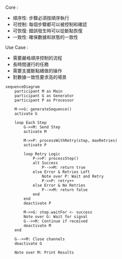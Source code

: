Core :
- 順序性: 步驟必須按順序執行
- 可控制: 每個步驟都可以被控制和確認
- 可恢復: 錯誤發生時可以從斷點恢復
- 一致性: 確保數據和狀態的一致性

Use Case :
- 需要嚴格順序控制的流程
- 長時間運行的任務
- 需要支援斷點續做的操作
- 對數據一致性要求高的場景


```mermaid
sequenceDiagram
    participant M as Main
    participant G as Generator
    participant P as Processor
    
    M->>G: generateSequence()
    activate G
    
    loop Each Step
        G->>M: Send Step
        activate M
        
        M->>P: processWithRetry(step, maxRetries)
        activate P
        
        loop Retry Logic
            P->>P: processStep()
            alt Success
                P-->>M: return true
            else Error & Retries Left
                Note over P: Wait and Retry
                P->>P: retry++
            else Error & No Retries
                P-->>M: return false
            end
        end
        deactivate P
        
        M->>G: step.waitFor <- success
        Note over G: Wait for signal
        G-->>M: Continue if received
        deactivate M
    end
    
    G-->>M: Close channels
    deactivate G
    
    Note over M: Print Results
```